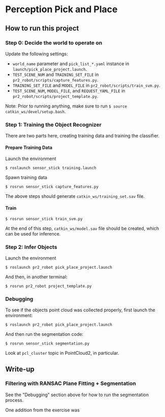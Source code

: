 # Perception Pick and Place

## How to run this project

### Step 0: Decide the world to operate on

Update the following settings:
- `world_name` parameter and `pick_list_*.yaml` instance in `launch/pick_place_project.launch`.
- `TEST_SCENE_NUM` and `TRAINING_SET_FILE` in `pr2_robot/scripts/capture_features.py`.
- `TRAINING_SET_FILE` and `MODEL_FILE` in `pr2_robot/scripts/train_svm.py`.
- `TEST_SCENE_NUM`, `MODEL_FILE`, and `REQUEST_YAML_FILE` in `pr2_robot/scripts/project_template.py`.

Note: Prior to running anything, make sure to run `$ source catkin_ws/devel/setup.bash`.

### Step 1: Training the Object Recognizer

There are two parts here, creating training data and training the classifier.

#### Prepare Training Data

Launch the environment

```
$ roslaunch sensor_stick training.launch
```

Spawn training data

```
$ rosrun sensor_stick capture_features.py
```

The above steps should generate `catkin_ws/training_set.sav` file.

#### Train

```
$ rosrun sensor_stick train_svm.py
```

At the end of this step, `catkin_ws/model.sav` file should be created, which can be used for inference.

### Step 2: Infer Objects

Launch the environment

```
$ roslaunch pr2_robot pick_place_project.launch
```

And then, in another terminal:

```
$ rosrun pr2_robot project_template.py
```


### Debugging

To see if the objects point cloud was collected properly, first launch the environment:

```
$ roslaunch pr2_robot pick_place_project.launch
```

And then run the segmentation code:

```
$ rosrun sensor_stick segmentation.py
```

Look at `pcl_cluster` topic in PointCloud2, in particular.


## Write-up

### Filtering with RANSAC Plane Fitting + Segmentation

See the "Debugging" section above for how to run the segmentation process.

One addition from the exercise was 
